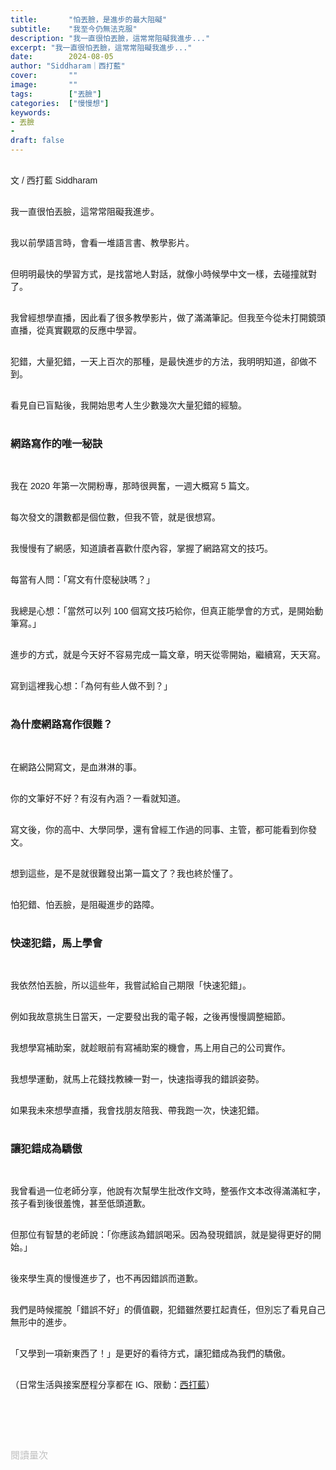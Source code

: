 ```yaml
---
title:       "怕丟臉，是進步的最大阻礙"
subtitle:    "我至今仍無法克服"
description: "我一直很怕丟臉，這常常阻礙我進步..."
excerpt: "我一直很怕丟臉，這常常阻礙我進步..."
date:        2024-08-05
author: "Siddharam｜西打藍"
cover:       ""
image:       ""
tags:        ["丟臉"]
categories:  ["慢慢想"]
keywords:
- 丟臉
- 
draft: false
---
```


<article style="font-family: 'Noto Sans TC', '微軟正黑體', sans-serif; font-weight: 300;">

<br>文 / 西打藍 Siddharam<br><br>

我一直很怕丟臉，這常常阻礙我進步。<br><br>

我以前學語言時，會看一堆語言書、教學影片。<br><br>

但明明最快的學習方式，是找當地人對話，就像小時候學中文一樣，去碰撞就對了。<br><br>

我曾經想學直播，因此看了很多教學影片，做了滿滿筆記。但我至今從未打開鏡頭直播，從真實觀眾的反應中學習。<br><br>

犯錯，大量犯錯，一天上百次的那種，是最快進步的方法，我明明知道，卻做不到。<br><br>

看見自已盲點後，我開始思考人生少數幾次大量犯錯的經驗。<br><br>


<h3 class="article-h1-color">網路寫作的唯一秘訣</h3><br>

我在 2020 年第一次開粉專，那時很興奮，一週大概寫 5 篇文。<br><br>

每次發文的讚數都是個位數，但我不管，就是很想寫。<br><br>

我慢慢有了網感，知道讀者喜歡什麼內容，掌握了網路寫文的技巧。<br><br>

每當有人問：「寫文有什麼秘訣嗎？」<br><br>

我總是心想：「當然可以列 100 個寫文技巧給你，但真正能學會的方式，是開始動筆寫。」<br><br>

進步的方式，就是今天好不容易完成一篇文章，明天從零開始，繼續寫，天天寫。<br><br>

寫到這裡我心想：「為何有些人做不到？」<br><br>


<h3 class="article-h1-color">為什麼網路寫作很難？</h3><br>

在網路公開寫文，是血淋淋的事。<br><br>

你的文筆好不好？有沒有內涵？一看就知道。<br><br>

寫文後，你的高中、大學同學，還有曾經工作過的同事、主管，都可能看到你發文。<br><br>

想到這些，是不是就很難發出第一篇文了？我也終於懂了。<br><br>

怕犯錯、怕丟臉，是阻礙進步的路障。<br><br>


<h3 class="article-h1-color">快速犯錯，馬上學會</h3><br>

我依然怕丟臉，所以這些年，我嘗試給自己期限「快速犯錯」。<br><br>

例如我故意挑生日當天，一定要發出我的電子報，之後再慢慢調整細節。<br><br>

我想學寫補助案，就趁眼前有寫補助案的機會，馬上用自己的公司實作。<br><br>

我想學運動，就馬上花錢找教練一對一，快速指導我的錯誤姿勢。<br><br>

如果我未來想學直播，我會找朋友陪我、帶我跑一次，快速犯錯。<br><br>


<h3 class="article-h1-color">讓犯錯成為驕傲</h3><br>

我曾看過一位老師分享，他說有次幫學生批改作文時，整張作文本改得滿滿紅字，孩子看到後很羞愧，甚至低頭道歉。<br><br>

但那位有智慧的老師說：「你應該為錯誤喝采。因為發現錯誤，就是變得更好的開始。」<br><br>

後來學生真的慢慢進步了，也不再因錯誤而道歉。<br><br>

我們是時候擺脫「錯誤不好」的價值觀，犯錯雖然要扛起責任，但別忘了看見自己無形中的進步。<br><br>

「又學到一項新東西了！」是更好的看待方式，讓犯錯成為我們的驕傲。<br><br>



<!-- 想要進步的最快，也是唯一方法，就是去犯錯，超級大量犯錯，一天犯上百個錯那種。
我不相信有人一天犯這麼多錯，還不會進步。

我深深受兩件事苦惱：執行力、怕丟臉。

執行力部分，我已經有答案，就是去做，直面那份拖延，就這樣，沒有更多了。

但怕丟臉沒那麼簡單
「不就是去做就好了嗎？怕丟臉又沒什麼。」
沒有，超級難。
如果我現在想最快速學直播，最好的答案不是看書、看節目、上課，而是現在打開鏡頭開始直播，每天直播，直接問觀眾怎麼更好，但我完全做不到啊，臉皮太薄了。
再舉例想學語言，不是看書、看教學影片，而是現在就找當地人對話，跟你小時候學中文一樣去學，不用再看什麼秘訣了，沒有，就是去碰撞。但超難啊，台灣有多少人學了十幾年英文，還在說自己不會？ -->



<!-- 
<!-- 案例 > 證明案例 > 壞處 > 怎麼改變（列步驟） > 結語總結金句 -->


（日常生活與接案歷程分享都在 IG、限動：<a href="https://www.instagram.com/sidd.blue/" target="_blank">西打藍</a>）<br><br>

<!-- <h3 class="article-h1-color"></h3><br> -->





<br><br><br>

</article>

<div style="color: #bfbfbf; font-size: 15px;" id="busuanzi_container_page_pv">
  閱讀量<span id="busuanzi_value_page_pv"></span>次
</div>

<script src="../../js/post.js"></script>
